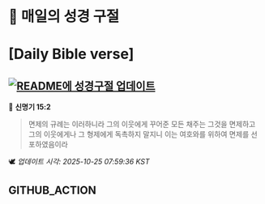 # 🙏 매일의 성경 구절
# [Daily Bible verse]
## [![README에 성경구절 업데이트](https://github.com/DONGSUKA/first_test/actions/workflows/update-readme-bible.yml/badge.svg)](https://github.com/DONGSUKA/first_test/actions/workflows/update-readme-bible.yml)
<!-- START_BIBLE_VERSE -->
📖 **신명기 15:2**
> 면제의 규례는 이러하니라 그의 이웃에게 꾸어준 모든 채주는 그것을 면제하고 그의 이웃에게나 그 형제에게 독촉하지 말지니 이는 여호와를 위하여 면제를 선포하였음이라

🕊️ _업데이트 시각: 2025-10-25 07:59:36 KST_
  <!-- END_BIBLE_VERSE -->
## GITHUB_ACTION
